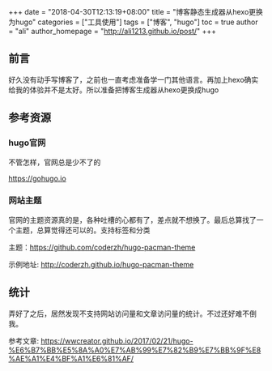 +++
date = "2018-04-30T12:13:19+08:00"
title = "博客静态生成器从hexo更换为hugo"
categories = ["工具使用"]
tags = ["博客", "hugo"]
toc = true
author = "ali"
author_homepage =  "http://ali1213.github.io/post/"
+++

## 前言

好久没有动手写博客了，之前也一直考虑准备学一门其他语言。再加上hexo确实给我的体验并不是太好。所以准备把博客生成器从hexo更换成hugo

<!--more-->

## 参考资源

### hugo官网

不管怎样，官网总是少不了的

https://gohugo.io

### 网站主题

官网的主题资源真的是，各种吐槽的心都有了，差点就不想换了。最后总算找了一个主题，总算觉得还可以的。支持标签和分类

主题：https://github.com/coderzh/hugo-pacman-theme

示例地址: http://coderzh.github.io/hugo-pacman-theme

## 统计

弄好了之后，居然发现不支持网站访问量和文章访问量的统计。不过还好难不倒我。

参考文章: https://wwcreator.github.io/2017/02/21/hugo-%E6%B7%BB%E5%8A%A0%E7%AB%99%E7%82%B9%E7%BB%9F%E8%AE%A1%E4%BF%A1%E6%81%AF/